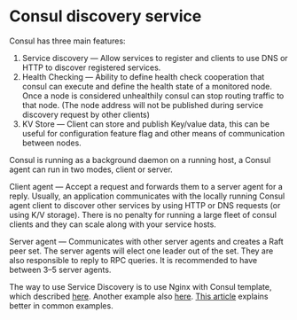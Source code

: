 # Consul discovery service

Consul has three main features:
1. Service discovery — Allow services to register and clients to use DNS or HTTP to discover registered services.
2. Health Checking — Ability to define health check cooperation that consul can execute and define the health state of a monitored node. Once a node is considered unhealthily consul can stop routing traffic to that node. (The node address will not be published during service discovery request by other clients)
3. KV Store — Client can store and publish Key/value data, this can be useful for configuration feature flag and other means of communication between nodes.

Consul is running as a background daemon on a running host, a Consul agent can run in two modes, client or server.

Client agent — Accept a request and forwards them to a server agent for a reply. Usually, an application communicates with the locally running Consul agent client to discover other services by using HTTP or DNS requests (or using K/V storage). There is no penalty for running a large fleet of consul clients and they can scale along with your service hosts.

Server agent — Communicates with other server agents and creates a Raft peer set. The server agents will elect one leader out of the set. They are also responsible to reply to RPC queries. It is recommended to have between 3–5 server agents.

The way to use Service Discovery is to use Nginx with Consul template, which described [here](https://learn.hashicorp.com/consul/integrations/nginx-consul-template). Another example also [here](https://github.com/nginxinc/NGINX-Demos/tree/master/consul-template-demo). [This article](https://danielparker.me/nginx/consul-template/consul/nginx-consul-template/) explains better in common examples.

